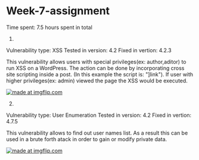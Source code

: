 # Week-7-assignment
Time spent: 7.5 hours spent in total


1.
Vulnerability type: XSS 
Tested in version: 4.2
Fixed in vertion: 4.2.3

This vulnerability allows users with special privileges(ex: author,aditor) to run XSS on a WordPress. The action can be done by incorporating cross site scripting inside a post. (In this example the script is: "<a href="[caption code=">]</a><a title=" onmouseover=alert('XSS') ">link</a>"). If user with higher privileges(ex: admin) viewed the page the XSS would be executed.

<a href="https://imgflip.com/gif/281ud5"><img src="https://i.imgflip.com/281ud5.gif" title="made at imgflip.com"/></a>

2.
Vulnerability type: User Enumeration 
Tested in version: 4.2
Fixed in vertion: 4.7.5

This vulnerability allows to find out user names list. As a result this can be used in a brute forth atack in order to gain or modify private data.

<a href="https://imgflip.com/gif/281vw2"><img src="https://i.imgflip.com/281vw2.gif" title="made at imgflip.com"/></a>

